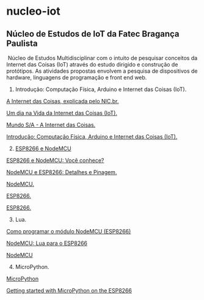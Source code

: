 # nucleo-iot
<h2>Núcleo de Estudos de IoT da Fatec Bragança Paulista</h2>
<img src="">
Núcleo de Estudos Multidisciplinar com o intuito de pesquisar conceitos da Internet das Coisas (IoT) através do estudo dirigido e construção de protótipos. As atividades propostas envolvem a pesquisa de dispositivos de hardware, linguagens de programação e front end web.

1) Introdução: Computação Física, Arduino e Internet das Coisas (IoT).

<a href="https://www.youtube.com/watch?v=jlkvzcG1UMk" target="_new">A Internet das Coisas, explicada pelo NIC.br.</a>

<a href="https://www.youtube.com/watch?v=P1KvcprNkb4" target="_new">Um dia na Vida da Internet das Coisas (IoT).

<a href="https://www.youtube.com/watch?v=71w8yjuKn9I" target="_new">Mundo S/A - A Internet das Coisas.

<a href="https://profclaudioblog.files.wordpress.com/2016/08/computacao-fisica-com-arduino.pdf" target="_new">Introdução: Computação Física, Arduino e Internet das Coisas (IoT).

2) ESP8266 e NodeMCU

<a href="https://www.youtube.com/watch?v=d91YqbND8A8" target="_new">ESP8266 e NodeMCU: Você conhece?</a>

<a href="https://www.youtube.com/watch?v=slKGGrPDNpk" target="_new">NodeMCU e ESP8266: Detalhes e Pinagem.</a>

<a href="https://pt.wikipedia.org/wiki/NodeMCU
http://blogmasterwalkershop.com.br/embarcados/nodemcu/nodemcu-uma-plataforma-com-caracteristicas-singulares-para-o-seu-projeto-iot/" target="_new">NodeMCU.</a>

<a href="https://www.filipeflop.com/blog/guia-do-usuario-do-esp8266/" target="_new">ESP8266.</a>

<a href="https://www.embarcados.com.br/modulo-esp8266/" target="_new">ESP8266.</a>

3) Lua.

<a href="https://www.filipeflop.com/blog/esp8266-nodemcu-como-programar/" target="_new">Como programar o módulo NodeMCU (ESP8266)</a>

<a href="https://butecoopensource.github.io/nodemcu-lua-para-o-esp8266/" target="_new">NodeMCU: Lua para o ESP8266</a>

<a href="https://github.com/nodemcu/nodemcu-firmware" target="_new">NodeMCU</a>

4) MicroPython.

<a href="https://micropython.org/" target="_new">MicroPython</a>

<a href="https://docs.micropython.org/en/latest/esp8266/esp8266/tutorial/intro.html" target="_new">Getting started with MicroPython on the ESP8266</a>


